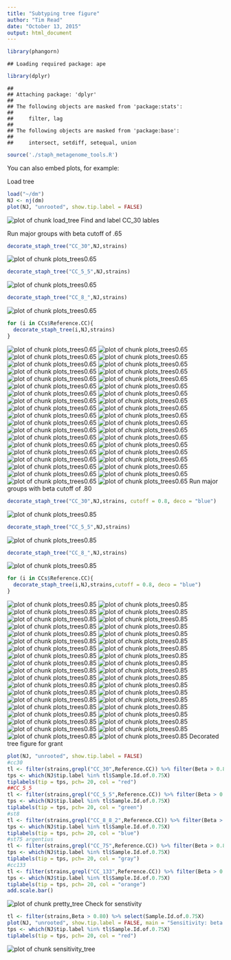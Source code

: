 ```yaml
---
title: "Subtyping tree figure"
author: "Tim Read"
date: "October 13, 2015"
output: html_document
---
```




```r
library(phangorn)
```

```
## Loading required package: ape
```

```r
library(dplyr)
```

```
## 
## Attaching package: 'dplyr'
## 
## The following objects are masked from 'package:stats':
## 
##     filter, lag
## 
## The following objects are masked from 'package:base':
## 
##     intersect, setdiff, setequal, union
```

```r
source('./staph_metagenome_tools.R')
```

You can also embed plots, for example:



Load tree


```r
load("~/dm")
NJ <- nj(dm)
plot(NJ, "unrooted", show.tip.label = FALSE)
```

![plot of chunk load_tree](figure/load_tree-1.png) 
 Find and label CC_30 lables
 
 Run major groups with beta cutoff of .65

```r
decorate_staph_tree("CC_30",NJ,strains)
```

![plot of chunk plots_trees0.65](figure/plots_trees0.65-1.png) 

```r
decorate_staph_tree("CC_5_5",NJ,strains)
```

![plot of chunk plots_trees0.65](figure/plots_trees0.65-2.png) 

```r
decorate_staph_tree("CC_8_",NJ,strains)
```

![plot of chunk plots_trees0.65](figure/plots_trees0.65-3.png) 

```r
for (i in CCs$Reference.CC){
  decorate_staph_tree(i,NJ,strains)
}
```

![plot of chunk plots_trees0.65](figure/plots_trees0.65-4.png) ![plot of chunk plots_trees0.65](figure/plots_trees0.65-5.png) ![plot of chunk plots_trees0.65](figure/plots_trees0.65-6.png) ![plot of chunk plots_trees0.65](figure/plots_trees0.65-7.png) ![plot of chunk plots_trees0.65](figure/plots_trees0.65-8.png) ![plot of chunk plots_trees0.65](figure/plots_trees0.65-9.png) ![plot of chunk plots_trees0.65](figure/plots_trees0.65-10.png) ![plot of chunk plots_trees0.65](figure/plots_trees0.65-11.png) ![plot of chunk plots_trees0.65](figure/plots_trees0.65-12.png) ![plot of chunk plots_trees0.65](figure/plots_trees0.65-13.png) ![plot of chunk plots_trees0.65](figure/plots_trees0.65-14.png) ![plot of chunk plots_trees0.65](figure/plots_trees0.65-15.png) ![plot of chunk plots_trees0.65](figure/plots_trees0.65-16.png) ![plot of chunk plots_trees0.65](figure/plots_trees0.65-17.png) ![plot of chunk plots_trees0.65](figure/plots_trees0.65-18.png) ![plot of chunk plots_trees0.65](figure/plots_trees0.65-19.png) ![plot of chunk plots_trees0.65](figure/plots_trees0.65-20.png) ![plot of chunk plots_trees0.65](figure/plots_trees0.65-21.png) ![plot of chunk plots_trees0.65](figure/plots_trees0.65-22.png) ![plot of chunk plots_trees0.65](figure/plots_trees0.65-23.png) ![plot of chunk plots_trees0.65](figure/plots_trees0.65-24.png) ![plot of chunk plots_trees0.65](figure/plots_trees0.65-25.png) ![plot of chunk plots_trees0.65](figure/plots_trees0.65-26.png) ![plot of chunk plots_trees0.65](figure/plots_trees0.65-27.png) ![plot of chunk plots_trees0.65](figure/plots_trees0.65-28.png) ![plot of chunk plots_trees0.65](figure/plots_trees0.65-29.png) ![plot of chunk plots_trees0.65](figure/plots_trees0.65-30.png) ![plot of chunk plots_trees0.65](figure/plots_trees0.65-31.png) ![plot of chunk plots_trees0.65](figure/plots_trees0.65-32.png) ![plot of chunk plots_trees0.65](figure/plots_trees0.65-33.png) ![plot of chunk plots_trees0.65](figure/plots_trees0.65-34.png) ![plot of chunk plots_trees0.65](figure/plots_trees0.65-35.png) ![plot of chunk plots_trees0.65](figure/plots_trees0.65-36.png) ![plot of chunk plots_trees0.65](figure/plots_trees0.65-37.png) ![plot of chunk plots_trees0.65](figure/plots_trees0.65-38.png) ![plot of chunk plots_trees0.65](figure/plots_trees0.65-39.png) ![plot of chunk plots_trees0.65](figure/plots_trees0.65-40.png) ![plot of chunk plots_trees0.65](figure/plots_trees0.65-41.png) 
Run major groups with beta cutoff of .80

```r
decorate_staph_tree("CC_30",NJ,strains, cutoff = 0.8, deco = "blue")
```

![plot of chunk plots_trees0.85](figure/plots_trees0.85-1.png) 

```r
decorate_staph_tree("CC_5_5",NJ,strains)
```

![plot of chunk plots_trees0.85](figure/plots_trees0.85-2.png) 

```r
decorate_staph_tree("CC_8_",NJ,strains)
```

![plot of chunk plots_trees0.85](figure/plots_trees0.85-3.png) 

```r
for (i in CCs$Reference.CC){
  decorate_staph_tree(i,NJ,strains,cutoff = 0.8, deco = "blue")
}
```

![plot of chunk plots_trees0.85](figure/plots_trees0.85-4.png) ![plot of chunk plots_trees0.85](figure/plots_trees0.85-5.png) ![plot of chunk plots_trees0.85](figure/plots_trees0.85-6.png) ![plot of chunk plots_trees0.85](figure/plots_trees0.85-7.png) ![plot of chunk plots_trees0.85](figure/plots_trees0.85-8.png) ![plot of chunk plots_trees0.85](figure/plots_trees0.85-9.png) ![plot of chunk plots_trees0.85](figure/plots_trees0.85-10.png) ![plot of chunk plots_trees0.85](figure/plots_trees0.85-11.png) ![plot of chunk plots_trees0.85](figure/plots_trees0.85-12.png) ![plot of chunk plots_trees0.85](figure/plots_trees0.85-13.png) ![plot of chunk plots_trees0.85](figure/plots_trees0.85-14.png) ![plot of chunk plots_trees0.85](figure/plots_trees0.85-15.png) ![plot of chunk plots_trees0.85](figure/plots_trees0.85-16.png) ![plot of chunk plots_trees0.85](figure/plots_trees0.85-17.png) ![plot of chunk plots_trees0.85](figure/plots_trees0.85-18.png) ![plot of chunk plots_trees0.85](figure/plots_trees0.85-19.png) ![plot of chunk plots_trees0.85](figure/plots_trees0.85-20.png) ![plot of chunk plots_trees0.85](figure/plots_trees0.85-21.png) ![plot of chunk plots_trees0.85](figure/plots_trees0.85-22.png) ![plot of chunk plots_trees0.85](figure/plots_trees0.85-23.png) ![plot of chunk plots_trees0.85](figure/plots_trees0.85-24.png) ![plot of chunk plots_trees0.85](figure/plots_trees0.85-25.png) ![plot of chunk plots_trees0.85](figure/plots_trees0.85-26.png) ![plot of chunk plots_trees0.85](figure/plots_trees0.85-27.png) ![plot of chunk plots_trees0.85](figure/plots_trees0.85-28.png) ![plot of chunk plots_trees0.85](figure/plots_trees0.85-29.png) ![plot of chunk plots_trees0.85](figure/plots_trees0.85-30.png) ![plot of chunk plots_trees0.85](figure/plots_trees0.85-31.png) ![plot of chunk plots_trees0.85](figure/plots_trees0.85-32.png) ![plot of chunk plots_trees0.85](figure/plots_trees0.85-33.png) ![plot of chunk plots_trees0.85](figure/plots_trees0.85-34.png) ![plot of chunk plots_trees0.85](figure/plots_trees0.85-35.png) ![plot of chunk plots_trees0.85](figure/plots_trees0.85-36.png) ![plot of chunk plots_trees0.85](figure/plots_trees0.85-37.png) ![plot of chunk plots_trees0.85](figure/plots_trees0.85-38.png) ![plot of chunk plots_trees0.85](figure/plots_trees0.85-39.png) ![plot of chunk plots_trees0.85](figure/plots_trees0.85-40.png) ![plot of chunk plots_trees0.85](figure/plots_trees0.85-41.png) 
Decorated tree figure for grant


```r
plot(NJ, "unrooted", show.tip.label = FALSE)
#cc30
tl <- filter(strains,grepl("CC_30",Reference.CC)) %>% filter(Beta > 0.80) %>% select(Sample.Id.of.0.75X)
tps <- which(NJ$tip.label %in% tl$Sample.Id.of.0.75X)
tiplabels(tip = tps, pch= 20, col = "red")
##CC_5_5
tl <- filter(strains,grepl("CC_5_5",Reference.CC)) %>% filter(Beta > 0.80) %>% select(Sample.Id.of.0.75X)
tps <- which(NJ$tip.label %in% tl$Sample.Id.of.0.75X)
tiplabels(tip = tps, pch= 20, col = "green")
#st8
tl <- filter(strains,grepl("CC_8_8_2",Reference.CC)) %>% filter(Beta > 0.80) %>% select(Sample.Id.of.0.75X)
tps <- which(NJ$tip.label %in% tl$Sample.Id.of.0.75X)
tiplabels(tip = tps, pch= 20, col = "blue")
#st75 argentius
tl <- filter(strains,grepl("CC_75",Reference.CC)) %>% filter(Beta > 0.80) %>% select(Sample.Id.of.0.75X)
tps <- which(NJ$tip.label %in% tl$Sample.Id.of.0.75X)
tiplabels(tip = tps, pch= 20, col = "gray")
#cc133
tl <- filter(strains,grepl("CC_133",Reference.CC)) %>% filter(Beta > 0.80) %>% select(Sample.Id.of.0.75X)
tps <- which(NJ$tip.label %in% tl$Sample.Id.of.0.75X)
tiplabels(tip = tps, pch= 20, col = "orange")
add.scale.bar()
```

![plot of chunk pretty_tree](figure/pretty_tree-1.png) 
Check for senstivity


```r
tl <- filter(strains,Beta > 0.80) %>% select(Sample.Id.of.0.75X)
plot(NJ, "unrooted", show.tip.label = FALSE, main = "Sensitivity: beta > 0.65")
tps <- which(NJ$tip.label %in% tl$Sample.Id.of.0.75X)
tiplabels(tip = tps, pch= 20, col = "red")
```

![plot of chunk sensitivity_tree](figure/sensitivity_tree-1.png) 

